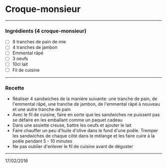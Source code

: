 # Croque-monsieur

---

### Ingrédients (4 croque-monsieur)

- [ ] 8 tranches de pain de mie
- [ ] 4 tranches de jambon
- [ ] Emmental râpé
- [ ] 3 oeufs
- [ ] 10cl lait
- [ ] Fil de cuisine

---

### Recette

- Réaliser 4 sandwiches de la manière suivante: une tranche de pain, de l'emmental râpé, une tranche de jambon, de l'emmental râpé à nouveau et une autre tranche de pain
- Avec le fil de cuisine, faire en sorte que les sandwiches ne puissent pas se défaire en les emballant comme un paquet cadeau
- Dans une assiette creuse, battre les oeufs et ajouter le lait
- Faire chauffer un peu d'huile d'olive dans le fond d'une poêle. Tremper les sandwiches de chaque côté dans le mélange et les faire cuire à la poêle pendant 5 - 10 minutes
- Ne pas oublier d'enlever le fil de cuisine avant de déguster

---

17/02/2016
